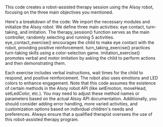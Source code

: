 This code creates a robot-assisted therapy session using the AIsoy robot, focusing on the three main objectives you mentioned. 

Here's a breakdown of the code:
We import the necessary modules and initialize the AIsoy robot.
We define three main activities: eye contact, turn-taking, and imitation.
The therapy_session() function serves as the main controller, randomly selecting and running 5 activities.
eye_contact_exercise() encourages the child to make eye contact with the robot, providing positive reinforcement.
turn_taking_exercise() practices turn-taking skills using a color-selection game.
imitation_exercise() promotes verbal and motor imitation by asking the child to perform actions and then demonstrating them.

Each exercise includes verbal instructions, wait times for the child to respond, and positive reinforcement. The robot also uses emotions and LED colors to enhance engagement.
Note that this code assumes the existence of certain methods in the AIsoy robot API (like setEmotion, moveHead, setLedColor, etc.). You may need to adjust these method names or parameters based on the actual AIsoy API documentation.
Additionally, you should consider adding error handling, more varied activities, and customization options based on individual children's needs and preferences. Always ensure that a qualified therapist oversees the use of this robot-assisted therapy program.